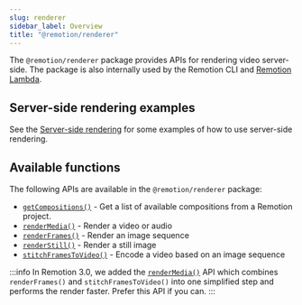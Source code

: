 ```yaml
---
slug: renderer
sidebar_label: Overview
title: "@remotion/renderer"
---
```


The `@remotion/renderer` package provides APIs for rendering video server-side.
The package is also internally used by the Remotion CLI and [Remotion Lambda](/docs/lambda).

## Server-side rendering examples

See the [Server-side rendering](/docs/ssr) for some examples of how to use server-side rendering.

## Available functions

The following APIs are available in the `@remotion/renderer` package:

- [`getCompositions()`](/docs/renderer/get-compositions) - Get a list of available compositions from a Remotion project.
- [`renderMedia()`](/docs/renderer/render-media) - Render a video or audio
- [`renderFrames()`](/docs/renderer/render-frames) - Render an image sequence
- [`renderStill()`](/docs/renderer/render-still) - Render a still image
- [`stitchFramesToVideo()`](/docs/renderer/stitch-frames-to-video) - Encode a video based on an image sequence

:::info
In Remotion 3.0, we added the [`renderMedia()`](/docs/renderer/render-media) API which combines `renderFrames()` and `stitchFramesToVideo()` into one simplified step and performs the render faster. Prefer this API if you can.
:::
